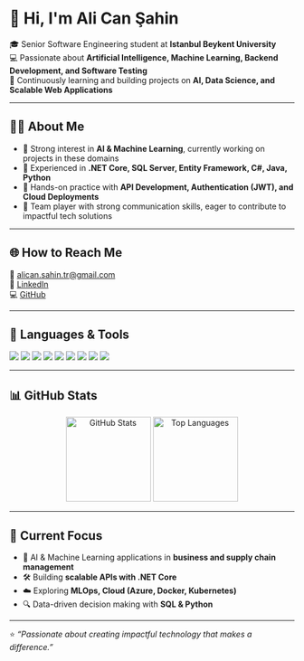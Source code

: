 # 👋 Hi, I'm Ali Can Şahin  

🎓 Senior Software Engineering student at **Istanbul Beykent University**  
💻 Passionate about **Artificial Intelligence, Machine Learning, Backend Development, and Software Testing**  
🚀 Continuously learning and building projects on **AI, Data Science, and Scalable Web Applications**  

---

## 🧑‍💼 About Me
- 🔹 Strong interest in **AI & Machine Learning**, currently working on projects in these domains  
- 🔹 Experienced in **.NET Core, SQL Server, Entity Framework, C#, Java, Python**  
- 🔹 Hands-on practice with **API Development, Authentication (JWT), and Cloud Deployments**  
- 🔹 Team player with strong communication skills, eager to contribute to impactful tech solutions  

---

## 🌐 How to Reach Me  
📧 [alican.sahin.tr@gmail.com](mailto:alican.sahin.tr@gmail.com)  
🔗 [LinkedIn](https://www.linkedin.com/in/alicansahinn/)  
💻 [GitHub](https://github.com/alicansah1n)  


---

## 🚀 Languages & Tools  

<p>
  <img src="https://img.shields.io/badge/C%23-239120?style=for-the-badge&logo=c-sharp&logoColor=white" />
  <img src="https://img.shields.io/badge/.NET-512BD4?style=for-the-badge&logo=dotnet&logoColor=white" />
  <img src="https://img.shields.io/badge/ASP.NET-5C2D91?style=for-the-badge&logo=dotnet&logoColor=white" />
  <img src="https://img.shields.io/badge/SQL%20Server-CC2927?style=for-the-badge&logo=microsoft-sql-server&logoColor=white" />
  <img src="https://img.shields.io/badge/Entity%20Framework-512BD4?style=for-the-badge&logo=dotnet&logoColor=white" />
  <img src="https://img.shields.io/badge/Java-007396?style=for-the-badge&logo=java&logoColor=white" />
  <img src="https://img.shields.io/badge/Python-3776AB?style=for-the-badge&logo=python&logoColor=white" />
  <img src="https://img.shields.io/badge/AI%2FML-FF6F00?style=for-the-badge&logo=ai&logoColor=white" />
  <img src="https://img.shields.io/badge/Visual%20Studio-5C2D91?style=for-the-badge&logo=visual-studio&logoColor=white" />
</p>

---

## 📊 GitHub Stats  

<p align="center">
  <img src="https://github-readme-stats.vercel.app/api?username=alicansah1n&show_icons=true&theme=radical" alt="GitHub Stats" height="150"/>
  <img src="https://github-readme-stats.vercel.app/api/top-langs/?username=alicansah1n&layout=compact&theme=radical" alt="Top Languages" height="150"/>
</p>

---

## 🎯 Current Focus
- 🤖 AI & Machine Learning applications in **business and supply chain management**  
- 🛠 Building **scalable APIs with .NET Core**  
- ☁️ Exploring **MLOps, Cloud (Azure, Docker, Kubernetes)**  
- 🔍 Data-driven decision making with **SQL & Python**  

---

⭐️ *“Passionate about creating impactful technology that makes a difference.”*
